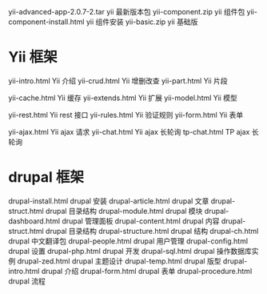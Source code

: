 yii-advanced-app-2.0.7-2.tar   yii 最新版本包
yii-component.zip              yii 组件包
yii-component-install.html     yii 组件安装
yii-basic.zip                  yii 基础版

Yii 框架
====================================================================
yii-intro.html   Yii 介绍
yii-crud.html    Yii 增删改查
yii-part.html    Yii 片段

yii-cache.html   Yii 缓存
yii-extends.html Yii 扩展
yii-model.html   Yii 模型

yii-rest.html    Yii rest 接口
yii-rules.html   Yii 验证规则
yii-form.html    Yii 表单

yii-ajax.html    Yii ajax 请求
yii-chat.html    Yii ajax 长轮询
tp-chat.html     TP ajax 长轮询

drupal 框架
====================================================================
drupal-install.html   drupal 安装
drupal-article.html   drupal 文章
drupal-struct.html    drupal 目录结构
drupal-module.html    drupal 模块
drupal-dashboard.html drupal 管理面板
drupal-content.html   drupal 内容
drupal-struct.html    drupal 目录结构
drupal-structure.html drupal 结构
drupal-ch.html        drupal 中文翻译包
drupal-people.html    drupal 用户管理
drupal-config.html    drupal 设置
drupal-php.html       drupal 开发
drupal-sql.html       drupal 操作数据库实例
drupal-zed.html       drupal 主题设计
drupal-temp.html      drupal 版型
drupal-intro.html     drupal 介绍
drupal-form.html      drupal 表单
drupal-procedure.html drupal 流程